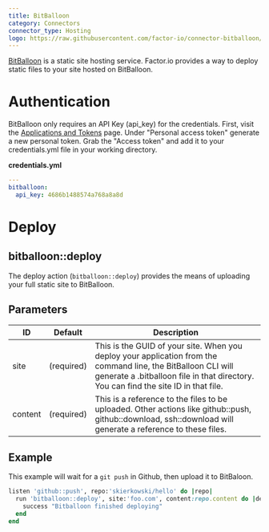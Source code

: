 ```yaml
---
title: BitBalloon
category: Connectors
connector_type: Hosting
logo: https://raw.githubusercontent.com/factor-io/connector-bitballoon/master/logo.png
---
```

[BitBalloon](https://www.bitballoon.com/) is a static site hosting service. Factor.io provides a way to deploy static files to your site hosted on BitBalloon.

# Authentication
BitBalloon only requires an API Key (api_key) for the credentials. First, visit the [Applications and Tokens](https://www.bitballoon.com/applications) page. Under "Personal access token" generate a new personal token. Grab the "Access token" and add it to your credentials.yml file in your working directory.

**credentials.yml**

```yaml
---
bitballoon:
  api_key: 4686b1488574a768a8a8d
```

# Deploy
## bitballoon::deploy
The deploy action (`bitballoon::deploy`) provides the means of uploading your full static site to BitBalloon.


## Parameters

ID | Default | Description
--- | --- | ---
site | (required) | This is the GUID of your site. When you deploy your application from the command line, the BitBalloon CLI will generate a .bitballoon file in that directory. You can find the site ID in that file.
content | (required) | This is a reference to the files to be uploaded. Other actions like github::push, github::download, ssh::download will generate a reference to these files.

## Example
This example will wait for a `git push` in Github, then upload it to BitBaloon. 

```ruby
listen 'github::push', repo:'skierkowski/hello' do |repo|
  run 'bitballoon::deploy', site:'foo.com', content:repo.content do |deploy|
    success "Bitballoon finished deploying"
  end
end
```